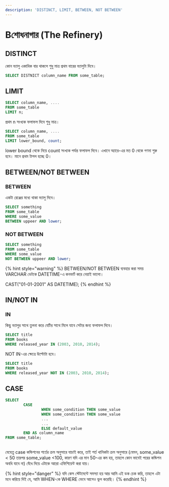 ```yaml
---
description: 'DISTINCT, LIMIT, BETWEEN, NOT BETWEEN'
---
```


# Bশোধনাগার \(The Refinery\)

## DISTINCT

কোন ভ্যালু একাধিক বার থাকলে শুধু মাত্র প্রথম বারের ভ্যালুটা দিবে।

```sql
SELECT DISTNICT column_name FROM some_table;
```

## LIMIT

```sql
SELECT column_name, ....
FROM some_table
LIMIT n;
```

প্রথম n সংখ্যক ফলাফল  দিবে শুধু মাত্র।

```sql
SELECT column_name, ....
FROM some_table
LIMIT lower_bound, count;
```

lower bound থেকে নিয়ে count সংখ্যক পর্যন্ত ফলাফল দিবে। এখানে অ্যারে-এর মত 0 থেকে গণনা শুরু হবে। মানে প্রথম টাপল হচ্ছে 0।

## BETWEEN/NOT BETWEEN

### BETWEEN

একটা রেঞ্জের মধ্যে থাকা ভ্যালু দিবে।

```sql
SELECT something
FROM some_table
WHERE some_value 
BETWEEN uppeer AND lower;
```

### NOT BETWEEN

```sql
SELECT something
FROM some_table
WHERE some_value 
NOT BETWEEN uppeer AND lower;
```

{% hint style="warning" %}
BETWEEN/NOT BETWEEN ব্যবহার করা সময় VARCHAR ডেটকে DATETIME-এ কনভার্ট করে নেয়াই ভালো।

CAST\("01-01-2001" AS DATETIME\);
{% endhint %}

## IN/NOT IN

### IN

কিছু ভ্যালুর সাথে তুলনা করে যেটির সাথে মিলে যাবে সেটার জন্য ফলাফল দিবে।

```sql
SELECT title
FROM books
WHERE released_year IN (2003, 2010, 2014);
```

NOT IN-এর ক্ষেত্রে উল্টোটা হবে।

```sql
SELECT title
FROM books
WHERE released_year NOT IN (2003, 2010, 2014);
```

## CASE

```sql
SELECT
        CASE
                WHEN some_condition THEN some_value
                WHEN some_condition THEN some_value
                ...
                ...
                ELSE default_value
        END AS column_name
FROM some_table;
                
```

যেহেতু case কন্ডিশনের শর্তের ক্রম অনুসারে যাচাই করে, তাই শর্ত খানিকটা ক্রম অনুসারে \(যেমন, some\_value &lt; 50 তারপর some\_value &lt;100, কারণ যদি এর মান 50-এর কম হয়, তাহলে কোন ভাবেই  পরের কন্ডিশন অবধি যাবে না\) বেঁধে দিয়ে এটাকে আরো এফিশিয়েন্ট করা যায়।

{% hint style="danger" %}
যদি কেস স্টেটমেন্টে সমস্যা হয় আর আমি এই ডক চেক করি, তাহলে এটা মনে করিয়ে দিই যে, আমি WHEN-কে WHERE ভেবে আগেও ভুল করেছি।
{% endhint %}







